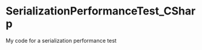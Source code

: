 SerializationPerformanceTest_CSharp
===================================

My code for a serialization performance test
